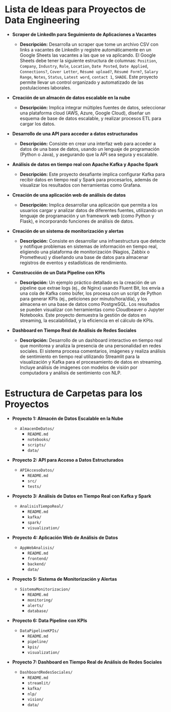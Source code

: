 # Lista de Ideas para Proyectos de Data Engineering

*   **Scraper de LinkedIn para Seguimiento de Aplicaciones a Vacantes**
    *   **Descripción:** Desarrolla un scraper que tome un archivo CSV con links a vacantes de LinkedIn y registre automáticamente en un Google Sheets las vacantes a las que se va aplicando. El Google Sheets debe tener la siguiente estructura de columnas: `Position`, `Company`, `Industry`, `Role`, `Location`, `Date Posted`, `Date Applied`, `Connections?`, `Cover Letter`, `Résumé upload?`, `Résumé Form?`, `Salary Range`, `Notes`, `Status`, `Latest word`, `contact 1`, `SHADE`. Este proyecto permite llevar un control organizado y automatizado de las postulaciones laborales.

*   **Creación de un almacén de datos escalable en la nube**
    *   **Descripción:** Implica integrar múltiples fuentes de datos, seleccionar una plataforma cloud (AWS, Azure, Google Cloud), diseñar un esquema de base de datos escalable, y realizar procesos ETL para cargar los datos.

*   **Desarrollo de una API para acceder a datos estructurados**
    *   **Descripción:** Consiste en crear una interfaz web para acceder a datos de una base de datos, usando un lenguaje de programación (Python o Java), y asegurando que la API sea segura y escalable.

*   **Análisis de datos en tiempo real con Apache Kafka y Apache Spark**
    *   **Descripción:** Este proyecto desafiante implica configurar Kafka para recibir datos en tiempo real y Spark para procesarlos, además de visualizar los resultados con herramientas como Grafana.

*   **Creación de una aplicación web de análisis de datos**
    *   **Descripción:** Implica desarrollar una aplicación que permita a los usuarios cargar y analizar datos de diferentes fuentes, utilizando un lenguaje de programación y un framework web (como Python y Flask), e incorporando funciones de análisis de datos.

*   **Creación de un sistema de monitorización y alertas**
    *   **Descripción:** Consiste en desarrollar una infraestructura que detecte y notifique problemas en sistemas de información en tiempo real, eligiendo una plataforma de monitorización (Nagios, Zabbix o Prometheus) y diseñando una base de datos para almacenar registros de eventos y estadísticas de rendimiento.

*   **Construcción de un Data Pipeline con KPIs**
    *   **Descripción:** Un ejemplo práctico detallado es la creación de un pipeline que extrae logs (ej., de Nginx) usando Fluent Bit, los envía a una cola de Kafka como búfer, los procesa con un script de Python para generar KPIs (ej., peticiones por minuto/hora/día), y los almacena en una base de datos como PostgreSQL. Los resultados se pueden visualizar con herramientas como Cloudbeaver o Jupyter Notebooks. Este proyecto demuestra la gestión de datos en streaming, la escalabilidad, y la eficiencia en el cálculo de KPIs.

*   **Dashboard en Tiempo Real de Análisis de Redes Sociales**
    *   **Descripción:** Desarrollo de un dashboard interactivo en tiempo real que monitorea y analiza la presencia de una personalidad en redes sociales. El sistema procesa comentarios, imágenes y realiza análisis de sentimiento en tiempo real utilizando Streamlit para la visualización y Kafka para el procesamiento de datos en streaming. Incluye análisis de imágenes con modelos de visión por computadora y análisis de sentimiento con NLP.

# Estructura de Carpetas para los Proyectos

*   **Proyecto 1: Almacén de Datos Escalable en la Nube**
    *   `AlmacenDeDatos/`
        *   `README.md`
        *   `notebooks/`
        *   `scripts/`
        *   `data/`

*   **Proyecto 2: API para Acceso a Datos Estructurados**
    *   `APIAccesoDatos/`
        *   `README.md`
        *   `src/`
        *   `tests/`

*   **Proyecto 3: Análisis de Datos en Tiempo Real con Kafka y Spark**
    *   `AnalisisTiempoReal/`
        *   `README.md`
        *   `kafka/`
        *   `spark/`
        *   `visualization/`

*   **Proyecto 4: Aplicación Web de Análisis de Datos**
    *   `AppWebAnalisis/`
        *   `README.md`
        *   `frontend/`
        *   `backend/`
        *   `data/`

*   **Proyecto 5: Sistema de Monitorización y Alertas**
    *   `SistemaMonitorizacion/`
        *   `README.md`
        *   `monitoring/`
        *   `alerts/`
        *   `database/`

*   **Proyecto 6: Data Pipeline con KPIs**
    *   `DataPipelineKPIs/`
        *   `README.md`
        *   `pipeline/`
        *   `kpis/`
        *   `visualization/`

*   **Proyecto 7: Dashboard en Tiempo Real de Análisis de Redes Sociales**
    *   `DashboardRedesSociales/`
        *   `README.md`
        *   `streamlit/`
        *   `kafka/`
        *   `nlp/`
        *   `vision/`
        *   `data/`